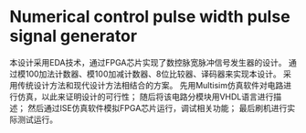 # Numerical control pulse width pulse signal generator

本设计采用EDA技术，通过FPGA芯片实现了数控脉宽脉冲信号发生器的设计。
通过模100加法计数器、模100加减计数器、8位比较器、译码器来实现本设计。
采用传统设计方法和现代设计方法相结合的方案。
先用Multisim仿真软件对电路进行仿真，以此来证明设计的可行性；
随后将该电路分模块用VHDL语言进行描述；
然后通过ISE仿真软件模拟FPGA芯片运行，调试相关功能；
最后刷机进行实际测试运行。
